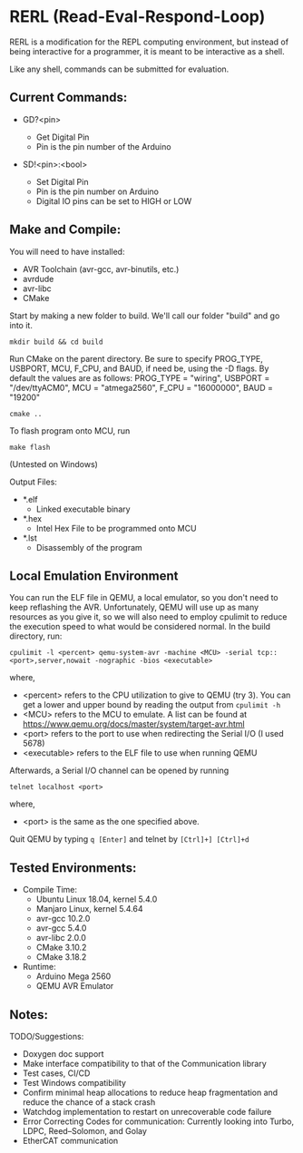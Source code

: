 # RERL (Read-Eval-Respond-Loop)

RERL is a modification for the REPL computing environment, but instead of
being interactive for a programmer, it is meant to be interactive as a shell.

Like any shell, commands can be submitted for evaluation.

## Current Commands:

- GD?\<pin\>
  * Get Digital Pin
  * Pin is the pin number of the Arduino

- SD!\<pin\>:\<bool\>
  * Set Digital Pin
  * Pin is the pin number on Arduino
  * Digital IO pins can be set to HIGH or LOW

## Make and Compile:

You will need to have installed:
- AVR Toolchain (avr-gcc, avr-binutils, etc.)
- avrdude
- avr-libc
- CMake

Start by making a new folder to build. We'll call our folder "build" and go into
it.
```
mkdir build && cd build
```

Run CMake on the parent directory. Be sure to specify PROG_TYPE, USBPORT, MCU, F_CPU, and BAUD, if need be, using the -D flags.
By default the values are as follows: PROG_TYPE = "wiring", USBPORT = "/dev/ttyACM0", MCU = "atmega2560", F_CPU = "16000000", BAUD = "19200"
```
cmake ..
```

To flash program onto MCU, run
```
make flash
```

(Untested on Windows)

Output Files:
- *.elf
  * Linked executable binary 
- *.hex
  * Intel Hex File to be programmed onto MCU
- *.lst
  * Disassembly of the program
  
## Local Emulation Environment
You can run the ELF file in QEMU, a local emulator, so you don't need to keep
reflashing the AVR. Unfortunately, QEMU will use up as many resources as you
give it, so we will also need to employ cpulimit to reduce the execution speed
to what would be considered normal. In the build directory, run:
```
cpulimit -l <percent> qemu-system-avr -machine <MCU> -serial tcp::<port>,server,nowait -nographic -bios <executable>
```
where,
- \<percent\> refers to the CPU utilization to give to QEMU (try 3). You can get
a lower and upper bound by reading the output from `cpulimit -h`
- \<MCU\> refers to the MCU to emulate. A list can be found at 
https://www.qemu.org/docs/master/system/target-avr.html
- \<port\> refers to the port to use when redirecting the Serial I/O 
(I used 5678)
- <executable\> refers to the ELF file to use when running QEMU

Afterwards, a Serial I/O channel can be opened by running
```
telnet localhost <port>
```
where,
- \<port\> is the same as the one specified above.

Quit QEMU by typing `q [Enter]` and telnet by `[Ctrl]+] [Ctrl]+d`


## Tested Environments:
- Compile Time:
  * Ubuntu Linux 18.04, kernel 5.4.0
  * Manjaro Linux, kernel 5.4.64
  * avr-gcc 10.2.0
  * avr-gcc 5.4.0
  * avr-libc 2.0.0
  * CMake 3.10.2
  * CMake 3.18.2
- Runtime:
  * Arduino Mega 2560
  * QEMU AVR Emulator

## Notes:

TODO/Suggestions:
- Doxygen doc support
- Make interface compatibility to that of the Communication library
- Test cases, CI/CD
- Test Windows compatibility
- Confirm minimal heap allocations to reduce heap fragmentation and reduce the 
chance of a stack crash
- Watchdog implementation to restart on unrecoverable code failure
- Error Correcting Codes for communication: Currently looking into Turbo, LDPC, Reed–Solomon, and Golay 
- EtherCAT communication
